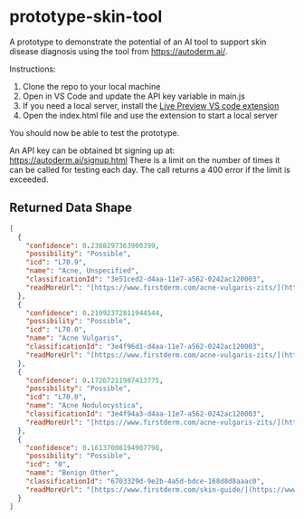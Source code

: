 # prototype-skin-tool

A prototype to demonstrate the potential of an AI tool to support skin disease diagnosis using the tool from https://autoderm.ai/.

Instructions:

1. Clone the repo to your local machine
2. Open in VS Code and update the API key variable in main.js
3. If you need a local server, install the [Live Preview VS code extension](https://marketplace.visualstudio.com/items?itemName=ms-vscode.live-server)
4. Open the index.html file and use the extension to start a local server

You should now be able to test the prototype.

An API key can be obtained bt signing up at: https://autoderm.ai/signup.html There is a limit on the number of times it can be called for testing each day. The call returns a 400 error if the limit is exceeded.

## Returned Data Shape
```json
[
  {
    "confidence": 0.2388297363900399,
    "possibility": "Possible",
    "icd": "L70.9",
    "name": "Acne, Unspecified",
    "classificationId": "3e51ced2-d4aa-11e7-a562-0242ac120003",
    "readMoreUrl": "[https://www.firstderm.com/acne-vulgaris-zits/](https://www.firstderm.com/acne-vulgaris-zits/)"
  },
  {
    "confidence": 0.21992372811944544,
    "possibility": "Possible",
    "icd": "L70.0",
    "name": "Acne Vulgaris",
    "classificationId": "3e4f96d1-d4aa-11e7-a562-0242ac120003",
    "readMoreUrl": "[https://www.firstderm.com/acne-vulgaris-zits/](https://www.firstderm.com/acne-vulgaris-zits/)"
  },
  {
    "confidence": 0.17267211987413775,
    "possibility": "Possible",
    "icd": "L70.0",
    "name": "Acne Nodulocystica",
    "classificationId": "3e4f94a3-d4aa-11e7-a562-0242ac120003",
    "readMoreUrl": "[https://www.firstderm.com/acne-vulgaris-zits/](https://www.firstderm.com/acne-vulgaris-zits/)"
  },
  {
    "confidence": 0.16137008194907798,
    "possibility": "Possible",
    "icd": "0",
    "name": "Benign Other",
    "classificationId": "6703329d-9e2b-4a5d-bdce-168d8d8aaac0",
    "readMoreUrl": "[https://www.firstderm.com/skin-guide/](https://www.firstderm.com/skin-guide/)"
  }
]
```
